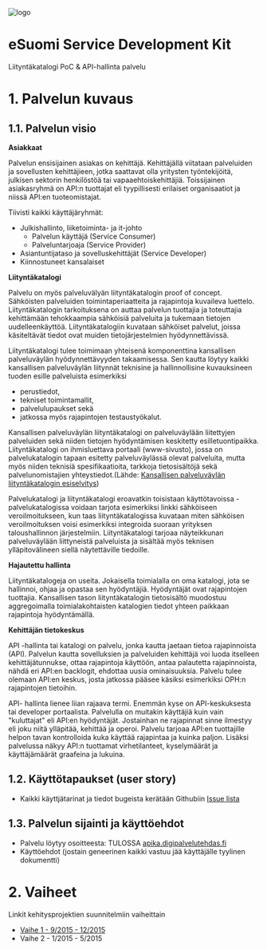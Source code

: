 ![logo](https://raw.githubusercontent.com/Digipalvelutehdas/jaetut-kaytannot/master/images/logo-929x173.png)

# eSuomi Service Development Kit 
Liityntäkatalogi PoC & API-hallinta palvelu

# 1. Palvelun kuvaus

## 1.1. Palvelun visio

**Asiakkaat**

Palvelun ensisijainen asiakas on kehittäjä. Kehittäjällä viitataan palveluiden ja sovellusten kehittäjieen, jotka saattavat olla yritysten työntekijöitä, julkisen sektorin henkilöstöä tai vapaaehtoiskehittäjiä. Toissijainen asiakasryhmä on API:n tuottajat eli tyypillisesti erilaiset organisaatiot ja niissä API:en tuoteomistajat. 

Tiivisti kaikki käyttäjäryhmät:
* Julkishallinto, liiketoiminta- ja it-johto
  * Palvelun käyttäjä (Service Consumer)
  * Palveluntarjoaja (Service Provider)
* Asiantuntijataso ja sovelluskehittäjät (Service Developer)
* Kiinnostuneet kansalaiset

**Liityntäkatalogi**

Palvelu on myös palveluvälyän liityntäkatalogin proof of concept. Sähköisten palveluiden toimintaperiaatteita ja rajapintoja kuvaileva luettelo. Liityntäkatalogin tarkoituksena on auttaa palvelun tuottajia ja toteuttajia kehittämään tehokkaampia sähköisiä palveluita ja tukemaan tietojen uudelleenkäyttöä. Liityntäkatalogiin kuvataan sähköiset palvelut, joissa käsiteltävät tiedot ovat muiden tietojärjestelmien hyödynnettävissä.

Liityntäkatalogi tulee toimimaan yhteisenä komponenttina kansallisen palveluväylän hyödynnettävyyden takaamisessa. Sen kautta löytyy kaikki kansallisen palveluväylän liitynnät teknisine ja hallinnollisine kuvauksineen tuoden esille palveluista esimerkiksi

* perustiedot,
* tekniset toimintamallit,
* palvelulupaukset sekä
* jatkossa myös rajapintojen testaustyökalut.

Kansallisen palveluväylän liityntäkatalogi on palveluväylään liitettyjen palveluiden sekä niiden tietojen hyödyntämisen keskitetty esilletuontipaikka. Liityntäkatalogi on ihmisluettava portaali (www-sivusto), jossa on palvelukatalogin tapaan esitetty palveluväylässä olevat palveluita, mutta myös niiden teknisiä spesifikaatioita, tarkkoja tietosisältöjä sekä palvelunomistajien yhteystiedot.(Lähde: [Kansallisen palveluväylän liityntäkatalogin esiselvitys](http://pdfsr.com/pdf/kansallisen-palveluv-yl-n-liitynt-katalogin-esiselvitys)) 

Palvelukatalogi ja liityntäkatalogi eroavatkin toisistaan käyttötavoissa - palvelukatalogissa voidaan tarjota esimerkiksi linkki sähköiseen veroilmoitukseen, kun taas liityntäkatalogissa kuvataan miten sähköisen veroilmoituksen voisi esimerkiksi integroida suoraan yrityksen taloushallinnon järjestelmiin. Liityntäkatalogi tarjoaa näyteikkunan palveluväylään liittyneistä palveluista ja sisältää myös teknisen ylläpitovälineen siellä näytettäville tiedoille.

**Hajautettu hallinta**

Liityntäkatalogeja on useita. Jokaisella toimialalla on oma katalogi, jota se hallinnoi, ohjaa ja opastaa sen hyödyntäjiä. Hyödyntäjät ovat rajapintojen tuottajia. Kansallisen tason liityntäkatalogin tietosisältö muodostuu aggregoimalla toimialakohtaisten katalogien tiedot yhteen paikkaan rajapintoja hyödyntämällä. 

**Kehittäjän tietokeskus**

API -hallinta tai katalogi on palvelu, jonka kautta jaetaan tietoa rajapinnoista (API). Palvelun kautta sovelluksien ja palveluiden kehittäjä voi luoda itselleen kehittäjätunnukse, ottaa rajapintoja käyttöön, antaa palautetta rajapinnoista, nähdä eri API:en backlogit, ehdottaa uusia ominaisuuksia. Palvelu tulee olemaan API:en keskus, josta jatkossa pääsee käsiksi esimerkiksi OPH:n rajapintojen tietoihin. 

API- hallinta lienee liian rajaava termi. Enemmän kyse on API-keskuksesta tai developer portaalista. Palvelulla on muitakin käyttäjiä kuin vain "kuluttajat" eli API:en hyödyntäjät. Jostainhan ne rajapinnat sinne ilmestyy eli joku niitä ylläpitää, kehittää ja operoi. Palvelu tarjoaa API:en tuottajille helpon tavan kontrolloida kuka käyttää rajapintaa ja kuinka paljon. Lisäksi palvelussa näkyy API:n tuottamat virhetilanteet, kyselymäärät ja käyttäjämäärät graafeina ja lukuina. 

## 1.2. Käyttötapaukset (user story)
* Kaikki käyttjätarinat ja tiedot bugeista kerätään Githubiin [Issue lista](https://github.com/Digipalvelutehdas/API-katalogi/issues)

## 1.3. Palvelun sijainti ja käyttöehdot
* Palvelu löytyy osoitteesta: TULOSSA [apika.digipalvelutehdas.fi](https://apika.digipalvelutehdas.fi)
* Käyttöehdot (jostain geneerinen kaikki vastuu jää käyttäjälle tyylinen dokumentti)

# 2. Vaiheet
Linkit kehitysprojektien suunnitelmiin vaiheittain
* [Vaihe 1 - 9/2015 - 12/2015](https://github.com/Digipalvelutehdas/API-katalogi/blob/master/vaiheet/9-12-2015.md)
* Vaihe 2 - 1/2015 - 5/2015
